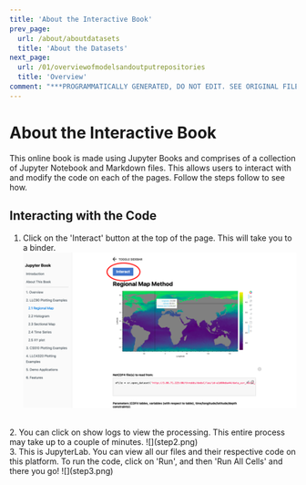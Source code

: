 ```yaml
---
title: 'About the Interactive Book'
prev_page:
  url: /about/aboutdatasets
  title: 'About the Datasets'
next_page:
  url: /01/overviewofmodelsandoutputrepositories
  title: 'Overview'
comment: "***PROGRAMMATICALLY GENERATED, DO NOT EDIT. SEE ORIGINAL FILES IN /content***"
---
```

# About the Interactive Book

This online book is made using Jupyter Books and comprises of a collection of Jupyter Notebook and Markdown files. This allows users to interact with and modify the code on each of the pages. Follow the steps follow to see how.

## Interacting with the Code

1. Click on the 'Interact' button at the top of the page. This will take you to a binder.
![](step1.png)
<br>
2. You can click on show logs to view the processing. This entire process may take up to a couple of minutes.
![](step2.png)
<br>
3. This is JupyterLab. You can view all our files and their respective code on this platform. To run the code, click on 'Run', and then 'Run All Cells' and there you go!
![](step3.png)